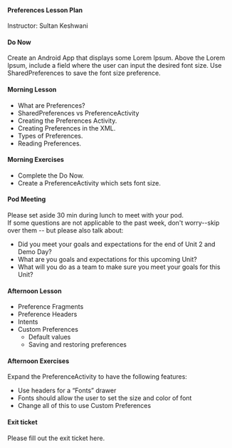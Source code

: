 #### Preferences Lesson Plan
Instructor: Sultan Keshwani

#### Do Now
Create an Android App that displays some Lorem Ipsum. Above the Lorem Ipsum, include a field where the user can input the desired font size. Use SharedPreferences to save the font size preference.

#### Morning Lesson
* What are Preferences?  
* SharedPreferences vs PreferenceActivity  
* Creating the Preferences Activity.  
* Creating Preferences in the XML.  
* Types of Preferences.  
* Reading Preferences.  

#### Morning Exercises
* Complete the Do Now.  
* Create a PreferenceActivity which sets font size.  

#### Pod Meeting
Please set aside 30 min during lunch to meet with your pod.  
If some questions are not applicable to the past week, don't worry--skip over them -- but please also talk about:
* Did you meet your goals and expectations for the end of Unit 2 and Demo Day?  
* What are you goals and expectations for this upcoming Unit?    
* What will you do as a team to make sure you meet your goals for this Unit?  

#### Afternoon Lesson
* Preference Fragments  
* Preference Headers  
* Intents  
* Custom Preferences  
    - Default values  
    - Saving and restoring preferences  

#### Afternoon Exercises
Expand the PreferenceActivity to have the following features:  
* Use headers for a “Fonts” drawer  
* Fonts should allow the user to set the size and color of font  
* Change all of this to use Custom Preferences  

#### Exit ticket
Please fill out the exit ticket here.
